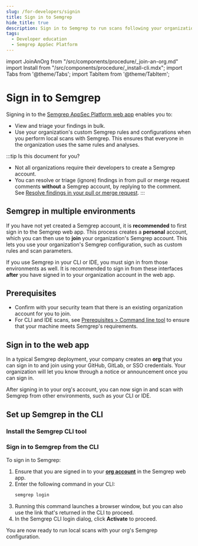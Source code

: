 ```yaml
---
slug: /for-developers/signin
title: Sign in to Semgrep
hide_title: true
description: Sign in to Semgrep to run scans following your organization's Semgrep deployment.
tags:
  - Developer education
  - Semgrep AppSec Platform
---
```


import JoinAnOrg from "/src/components/procedure/_join-an-org.md"
import Install from "/src/components/procedure/_install-cli.mdx";
import Tabs from '@theme/Tabs';
import TabItem from '@theme/TabItem';

# Sign in to Semgrep

Signing in to the [<i class="fas fa-external-link fa-xs"></i> Semgrep AppSec Platform web app](https://semgrep.dev/login) enables you to:

- View and triage your findings in bulk.
- Use your organization's custom Semgrep rules and configurations when you perform local scans with Semgrep. This ensures that everyone in the organization uses the same rules and analyses.

:::tip Is this document for you?
- Not all organizations require their developers to create a Semgrep account.
- You can resolve or triage (ignore) findings in from pull or merge request comments **without** a Semgrep account, by replying to the comment. See [Resolve findings in your pull or merge request](/for-developers/resolve-findings-through-comments).
:::

## Semgrep in multiple environments

If you have not yet created a Semgrep account, it is **recommended** to first sign in to the Semgrep web app. This process creates a **personal** account, which you can then use to **join** your organization's Semgrep account. This lets you use your organization's Semgrep configuration, such as custom rules and scan parameters.

If you use Semgrep in your CLI or IDE, you must sign in from those environments as well. It is recommended to sign in from these interfaces **after** you have signed in to your organization account in the web app.

## Prerequisites

- Confirm with your security team that there is an existing organization account for you to join.
- For CLI and IDE scans, see [Prerequisites > Command line tool](/prerequisites#semgrep-command-line-tool) to ensure that your machine meets Semgrep's requirements.

## Sign in to the web app

In a typical Semgrep deployment, your company creates an **org** that you can sign in to and join using your GitHub, GitLab, or SSO credentials. Your organization will let you know through a notice or announcement once you can sign in.

 <JoinAnOrg />

After signing in to your org's account, you can now sign in and scan with Semgrep from other environments, such as your CLI or IDE.

## Set up Semgrep in the CLI

### Install the Semgrep CLI tool

<Install />

### Sign in to Semgrep from the CLI

To sign in to Semgrep:

1. Ensure that you are signed in to your **[org account](#sign-in-to-the-web-app)** in the Semgrep web app.
1. Enter the following command in your CLI:
    ```bash
    semgrep login
    ``` 
1. Running this command launches a browser window, but you can also use the link that's returned in the CLI to proceed.
1. In the Semgrep CLI login dialog, click **Activate** to proceed.

You are now ready to run local scans with your org's Semgrep configuration.

